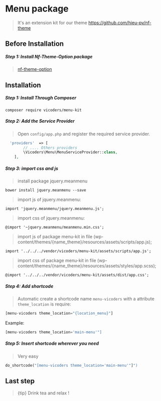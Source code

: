 # Menu package
 > It's an extension kit for our theme https://github.com/hieu-pv/nf-theme 
 
## Before Installation
##### Step 1: Install Nf-Theme-Option package
> [nf-theme-option](https://github.com/hieu-pv/nf-theme-option)

<a name="installation"></a>
## Installation
##### Step 1: Install Through Composer
```
composer require vicoders/menu-kit
```
##### Step 2: Add the Service Provider
> Open `config/app.php` and register the required service provider.

```php
  'providers'  => [
        // .... Others providers 
        \Vicoders\Menu\MenuServiceProvider::class,
    ],
```
##### Step 3: import css and js
>install package jquery.meanmenu
```
bower install jquery.meanmenu --save 
```
>import js of jquery.meanmenu:
```
import 'jquery.meanmenu/jquery.meanmenu.js';
```
>import css of jquery.meanmenu:
```
@import '~jquery.meanmenu/meanmenu.min.css';
```


>import js of package menu-kit in file (wp-content/themes/{name_theme}/resources/assets/scripts/app.js);
```
import '../../../vendor/vicoders/menu-kit/assets/scripts/app.js'; 
```
>import css of package menu-kit in file (wp-content/themes/{name_theme}/resources/assets/styles/app.scss);
```
@import '../../../vendor/vicoders/menu-kit/assets/dist/app.css'; 
```

##### Step 4: Add shortcode
> Automatic create a shortcode name `menu-vicoders` with a attribute `theme_location` is require:

```php
[menu-vicoders theme_location="{location_menu}"]
```

Example:
```php
[menu-vicoders theme_location='main-menu'"]
```

##### Step 5: Insert shortcode wherever you need
> Very easy
```php
do_shortcode("[menu-vicoders theme_location='main-menu'"]")
```

## Last step
> {tip} Drink tea and relax !